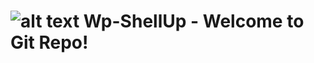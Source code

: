 ![alt text](https://www.elegantthemes.com/blog/wp-content/uploads/2014/07/creating-a-wp-plugin.jpg "Wp-ShellUp")
Wp-ShellUp - Welcome to Git Repo!
=================
